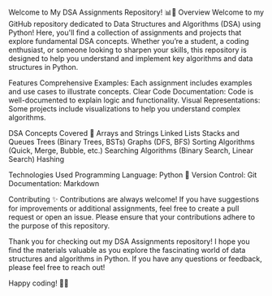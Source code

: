Welcome to My DSA Assignments Repository! 📊🐍
Overview
Welcome to my GitHub repository dedicated to Data Structures and Algorithms (DSA) using Python! 
Here, you'll find a collection of assignments and projects that explore fundamental DSA concepts. 
Whether you’re a student, a coding enthusiast, or someone looking to sharpen your skills, 
this repository is designed to help you understand and implement key algorithms and data structures in Python.


Features
Comprehensive Examples: Each assignment includes examples and use cases to illustrate concepts.
Clear Code Documentation: Code is well-documented to explain logic and functionality.
Visual Representations: Some projects include visualizations to help you understand complex algorithms.


DSA Concepts Covered 🚀
Arrays and Strings
Linked Lists
Stacks and Queues
Trees (Binary Trees, BSTs)
Graphs (DFS, BFS)
Sorting Algorithms (Quick, Merge, Bubble, etc.)
Searching Algorithms (Binary Search, Linear Search)
Hashing



Technologies Used
Programming Language: Python 🐍
Version Control: Git
Documentation: Markdown


Contributing ✨
Contributions are always welcome! If you have suggestions for improvements or additional assignments,
feel free to create a pull request or open an issue. Please ensure 
that your contributions adhere to the purpose of this repository.



Thank you for checking out my DSA Assignments repository! 
I hope you find the materials valuable as you explore the fascinating world of data structures and algorithms in Python.
If you have any questions or feedback, please feel free to reach out!

Happy coding! 🚀✨
